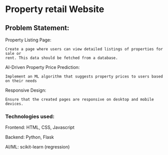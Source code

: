 # Property retail Website


## Problem Statement:

Property Listing Page:
 
    Create a page where users can view detailed listings of properties for sale or 
    rent. This data should be fetched from a database.

AI-Driven Property Price Prediction:
    
    Implement an ML algorithm that suggests property prices to users based on their needs

Responsive Design:
    
    Ensure that the created pages are responsive on desktop and mobile 
    devices.

### Technologies used: 

Frontend: HTML, CSS, Javascript

Backend: Python, Flask

AI/ML: scikit-learn (regression)
